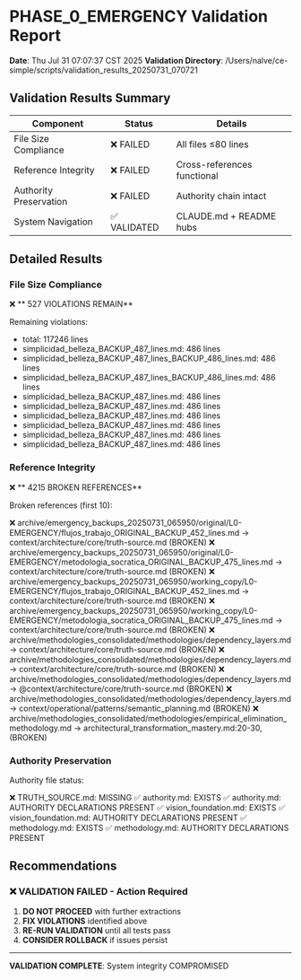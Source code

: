 # PHASE_0_EMERGENCY Validation Report

**Date**: Thu Jul 31 07:07:37 CST 2025
**Validation Directory**: /Users/nalve/ce-simple/scripts/validation_results_20250731_070721

## Validation Results Summary

| Component | Status | Details |
|-----------|--------|---------|
| File Size Compliance | ❌ FAILED | All files ≤80 lines |
| Reference Integrity | ❌ FAILED | Cross-references functional |
| Authority Preservation | ❌ FAILED | Authority chain intact |
| System Navigation | ✅ VALIDATED | CLAUDE.md + README hubs |

## Detailed Results

### File Size Compliance
❌ **     527 VIOLATIONS REMAIN**

Remaining violations:
- total: 117246 lines
- simplicidad_belleza_BACKUP_487_lines.md: 486 lines
- simplicidad_belleza_BACKUP_487_lines_BACKUP_486_lines.md: 486 lines
- simplicidad_belleza_BACKUP_487_lines_BACKUP_486_lines.md: 486 lines
- simplicidad_belleza_BACKUP_487_lines.md: 486 lines
- simplicidad_belleza_BACKUP_487_lines.md: 486 lines
- simplicidad_belleza_BACKUP_487_lines.md: 486 lines
- simplicidad_belleza_BACKUP_487_lines.md: 486 lines
- simplicidad_belleza_BACKUP_487_lines.md: 486 lines
- simplicidad_belleza_BACKUP_487_lines.md: 486 lines

### Reference Integrity
❌ **    4215 BROKEN REFERENCES**

Broken references (first 10):

❌ archive/emergency_backups_20250731_065950/original/L0-EMERGENCY/flujos_trabajo_ORIGINAL_BACKUP_452_lines.md → context/architecture/core/truth-source.md (BROKEN)
❌ archive/emergency_backups_20250731_065950/original/L0-EMERGENCY/metodologia_socratica_ORIGINAL_BACKUP_475_lines.md → context/architecture/core/truth-source.md (BROKEN)
❌ archive/emergency_backups_20250731_065950/working_copy/L0-EMERGENCY/flujos_trabajo_ORIGINAL_BACKUP_452_lines.md → context/architecture/core/truth-source.md (BROKEN)
❌ archive/emergency_backups_20250731_065950/working_copy/L0-EMERGENCY/metodologia_socratica_ORIGINAL_BACKUP_475_lines.md → context/architecture/core/truth-source.md (BROKEN)
❌ archive/methodologies_consolidated/methodologies/dependency_layers.md → context/architecture/core/truth-source.md (BROKEN)
❌ archive/methodologies_consolidated/methodologies/dependency_layers.md → context/architecture/core/truth-source.md (BROKEN)
❌ archive/methodologies_consolidated/methodologies/dependency_layers.md → @context/architecture/core/truth-source.md (BROKEN)
❌ archive/methodologies_consolidated/methodologies/dependency_layers.md → context/operational/patterns/semantic_planning.md (BROKEN)
❌ archive/methodologies_consolidated/methodologies/empirical_elimination_methodology.md → architectural_transformation_mastery.md:20-30, (BROKEN)

### Authority Preservation
Authority file status:

❌ TRUTH_SOURCE.md: MISSING
✅ authority.md: EXISTS
✅ authority.md: AUTHORITY DECLARATIONS PRESENT
✅ vision_foundation.md: EXISTS
✅ vision_foundation.md: AUTHORITY DECLARATIONS PRESENT
✅ methodology.md: EXISTS
✅ methodology.md: AUTHORITY DECLARATIONS PRESENT

## Recommendations

### ❌ VALIDATION FAILED - Action Required
1. **DO NOT PROCEED** with further extractions
2. **FIX VIOLATIONS** identified above
3. **RE-RUN VALIDATION** until all tests pass
4. **CONSIDER ROLLBACK** if issues persist

---
**VALIDATION COMPLETE**: System integrity COMPROMISED

